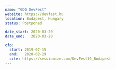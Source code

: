 ```yaml
---
name: "GDG DevFest"
website: https://devfest.hu
location: Budapest, Hungary
status: Postponed

date_start: 2020-03-20
date_end:   2020-03-20

cfp:
  start: 2019-07-15
  end:   2020-02-29
  site: https://sessionize.com/DevFest19_Budapest
---
```

